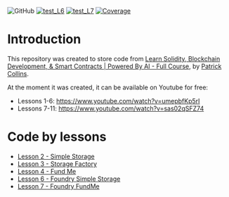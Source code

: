 ![GitHub](https://img.shields.io/github/license/rfreis/solidity-beginner-to-expert)
[![test_L6](https://github.com/rfreis/solidity-beginner-to-expert/actions/workflows/test_L6.yml/badge.svg)](https://github.com/rfreis/solidity-beginner-to-expert/actions/workflows/test_L6.yml)
[![test_L7](https://github.com/rfreis/solidity-beginner-to-expert/actions/workflows/test_L7.yml/badge.svg)](https://github.com/rfreis/solidity-beginner-to-expert/actions/workflows/test_L7.yml)
[![Coverage](https://img.shields.io/codecov/c/github/rfreis/solidity-beginner-to-expert/main.svg)](https://codecov.io/github/rfreis/solidity-beginner-to-expert?branch=main)

# Introduction

This repository was created to store code from [Learn Solidity, Blockchain Development, & Smart Contracts | Powered By AI - Full Course](https://github.com/Cyfrin/foundry-full-course-f23), by [Patrick Collins](https://github.com/PatrickAlphaC).

At the moment it was created, it can be available on Youtube for free:
- Lessons 1-6: https://www.youtube.com/watch?v=umepbfKp5rI
- Lessons 7-11: https://www.youtube.com/watch?v=sas02qSFZ74

# Code by lessons

- [Lesson 2 - Simple Storage](./lesson-2/README.md)
- [Lesson 3 - Storage Factory](./lesson-3/README.md)
- [Lesson 4 - Fund Me](./lesson-4/README.md)
- [Lesson 6 - Foundry Simple Storage](./lesson-6/README.md)
- [Lesson 7 - Foundry FundMe](./lesson-7/README.md)
